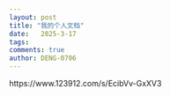 ```yaml
---
layout: post
title: "我的个人文档"
date:   2025-3-17
tags: 
comments: true
author: DENG-0706
---
```

<p>https://www.123912.com/s/EcibVv-GxXV3</p>
